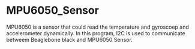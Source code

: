 # MPU6050_Sensor
MPU6050 is a sensor that could read the temperature and gyroscoep and accelerometer dynamically. In this program, I2C is used to communicate betweem Beaglebone black and MPU6050 Sensor.

